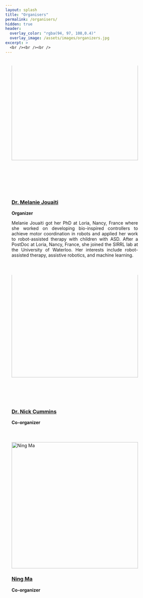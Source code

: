 ```yaml
---
layout: splash
title: "Organisers"
permalink: /organisers/
hidden: true
header:
  overlay_color: "rgba(94, 97, 108,0.4)"
  overlay_image: /assets/images/organizers.jpg
excerpt: >
  <br /><br /><br />     
---
```


<div class="text-center">
    <div style="display: inline-block;padding: 20px;vertical-align: top;">
        <div style="max-width: 400px;">
			<div style="width: 400px;height: 400px;overflow: hidden;position: relative;">
				<img src="/assets/images/melanie-jouaiti.JPG" class="rounded" alt="Dr. Melanie Jouaiti" style="width: 400px;position: absolute;left: 0;top: -100px;">
			</div>
			<h3 style="text-align: left;">
				<a href="https://sites.google.com/view/mjouaiti" style="">Dr. Melanie Jouaiti</a>
			</h3>
			<p style="margin-top: 0;margin-bottom: 10px;text-align: left;">
				<strong>Organizer</strong>
			</p>
			<p style="text-align: justify;">Melanie Jouaiti got her PhD at Loria, Nancy, France where she worked on developing bio-inspired controllers to achieve motor coordination in robots and applied her work to robot-assisted therapy with children with ASD. After a PostDoc at Loria, Nancy, France, she joined the SIRRL lab at the University of Waterloo. Her interests include robot-assisted therapy, assistive robotics, and machine learning.</p>
        </div>
	</div>
	<div style="display: inline-block;padding: 20px;vertical-align: top;">
		<div style="max-width: 400px;">
			<div style="width: 400px;height: 400px;overflow: hidden;position: relative;">
				<img src="/assets/images/Nick.jpg" class="rounded" alt="Dr. Nick Cummins" style="width: 400px;position: absolute;left: 0;top: -75px;">
			</div>
			<h3 style="text-align: left;"><a href="https://www.kcl.ac.uk/people/nicholas-cummins">Dr. Nick Cummins </a></h3>
			<p style="margin-top: 0;margin-bottom: 10px;text-align: left;">
				<strong>Co-organizer</strong>
			</p>
			<p style="text-align: justify;"></p>
		</div>
	</div>
</div>

<div class="text-center">
	<div style="display: inline-block;padding: 20px;vertical-align: top;">
		<div style="max-width: 400px;">
			<div style="width: 400px;height: 400px;overflow: hidden;position: relative;">
				<img src="/assets/images/Ning.jpg" class="rounded" alt="Ning Ma" style="width: 400px;">
			</div>
			<h3 style="text-align: left;"><a href="https://www.sheffield.ac.uk/cs/people/academic/ning-ma">Ning Ma</a></h3>
			<p style="margin-top: 0;margin-bottom: 10px;text-align: left;">
				<strong>Co-organizer</strong>
			</p>
			<p style="text-align: justify;"></p>
		</div>
	</div>
